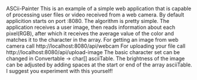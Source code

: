 ASCii-Painter
This is an example of a simple web application that is capable of processing user files or video received from a web camera.
By default applicition starts on port :8080.
The algorithm is pretty simple. 
The application receives a user image, then reads information about each pixel(RGB), after which it receives the average value of the color and matches it to the character in the array.
For getting an image from web camera call http://localhost:8080/api/webcam
For uploading your file call http://localhost:8080/api/upload-image
The basic character set can be changed in Convertable -> char[] asciiTable.
The brightness of the image can be adjusted by adding spaces at the start or end of the array asciiTable. 
I suggest you experiment with this yourself!
